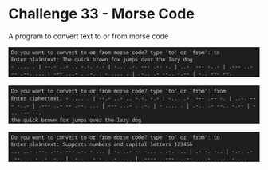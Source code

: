 # Challenge 33 - Morse Code

A program to convert text to or from morse code

![image](images/example.png)

![image](images/example-2.png)

![image](images/example-3.png)